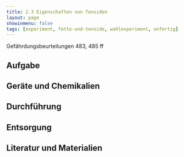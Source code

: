 ```yaml
---
title: 2.3 Eigenschaften von Tensiden
layout: page
showinmenu: false
tags: [experiment, fette-und-tenside, wahlexperiment, unfertig]
---
```


Gefährdungsbeurteilungen 483, 485 ff

## Aufgabe

## Geräte und Chemikalien

## Durchführung

## Entsorgung

## Literatur und Materialien
